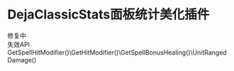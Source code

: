 # DejaClassicStats面板统计美化插件
  修复中  
  失效API  
  GetSpellHitModifier()\GetHitModifier()\GetSpellBonusHealing()\UnitRangedDamage()  
